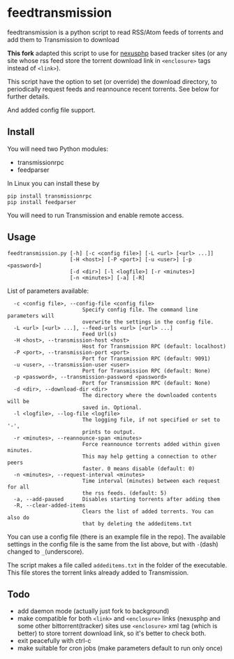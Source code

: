 # feedtransmission

feedtransmission is a python script to read RSS/Atom feeds of torrents and add
them to Transmission to download

**This fork** adapted this script to use for [nexusphp][] based tracker sites
(or any site whose rss feed store the torrent download link in `<enclosure>`
tags instead of `<link>`).

This script have the option to set (or override) the download directory,
to periodically request feeds and reannounce recent torrents. See below for
further details.

And added config file support.

[nexusphp]: https://github.com/ZJUT/NexusPHP

## Install

You will need two Python modules:
* transmissionrpc
* feedparser

In Linux you can install these by
```
pip install transmissionrpc
pip install feedparser
```

You will need to run Transmission and enable remote access.

## Usage

```
feedtransmission.py [-h] [-c <config file>] [-L <url> [<url> ...]]
                    [-H <host>] [-P <port>] [-u <user>] [-p <password>]
                    [-d <dir>] [-l <logfile>] [-r <minutes>]
                    [-n <minutes>] [-a] [-R]
```

List of parameters available:
```
  -c <config file>, --config-file <config file>
                        Specify config file. The command line parameters will
                        overwrite the settings in the config file.
  -L <url> [<url> ...], --feed-urls <url> [<url> ...]
                        Feed Url(s)
  -H <host>, --transmission-host <host>
                        Host for Transmission RPC (default: localhost)
  -P <port>, --transmission-port <port>
                        Port for Transmission RPC (default: 9091)
  -u <user>, --transmission-user <user>
                        Port for Transmission RPC (default: None)
  -p <password>, --transmission-password <password>
                        Port for Transmission RPC (default: None)
  -d <dir>, --download-dir <dir>
                        The directory where the downloaded contents will be
                        saved in. Optional.
  -l <logfile>, --log-file <logfile>
                        The logging file, if not specified or set to '-',
                        prints to output.
  -r <minutes>, --reannounce-span <minutes>
                        Force reannounce torrents added within given minutes.
                        This may help getting a connection to other peers
                        faster. 0 means disable (default: 0)
  -n <minutes>, --request-interval <minutes>
                        Time interval (minutes) between each request for all
                        the rss feeds. (default: 5)
  -a, --add-paused      Disables starting torrents after adding them
  -R, --clear-added-items
                        Clears the list of added torrents. You can also do
                        that by deleting the addeditems.txt
```

You can use a config file (there is an example file in the repo). The available
settings in the config file is the same from the list above, but with `-`(dash)
changed to `_`(underscore).

The script makes a file called `addeditems.txt` in the folder of the executable.
This file stores the torrent links already added to Transmission.

## Todo
- add daemon mode (actually just fork to background)
- make compatible for both `<link>` and `<enclosure>` links (nexusphp and some
  other bittorrent(tracker) sites use `<enclosure>` xml tag (which is better)
  to store torrent download link, so it's better to check both.
- exit peacefully with ctrl-c
- make suitable for cron jobs (make parameters default to run only once)
